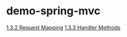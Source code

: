 # demo-spring-mvc
[1.3.2 Request Mapping](https://docs.spring.io/spring/docs/current/spring-framework-reference/web.html#mvc-ann-requestmapping)
[1.3.3 Handler Methods](https://docs.spring.io/spring/docs/current/spring-framework-reference/web.html#mvc-ann-methods)

